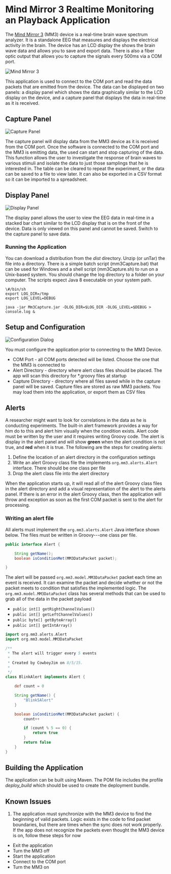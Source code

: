 # Mind Mirror 3 Realtime Monitoring an Playback Application

The [Mind Mirror 3](http://www.mindmirroreeg.com/w/equipment/mm3/mm3.htm) (MM3) device is a real-time brain wave spectrum 
analyzer. It is a standalone EEG that measures and displays the electrical activity in the brain. The device has an LCD
 display the shows the brain wave data and allows you to save and export data. There is also a fiber optic output
 that allows you to capture the signals every 500ms via a COM port.

![Mind Mirror 3](https://github.com/CowboyJim/mm3Capture/blob/master/images/Mm3-small.jpg)

This application is used to connect to the COM port and read the data packets that are emitted from the device.  The data
can be displayed on two panels: a display panel which shows the data graphically similar to the LCD display on the device,
and a capture panel that displays the data in real-time as it is received. 

## Capture Panel
![Capture Panel](https://github.com/CowboyJim/mm3Capture/blob/master/images/capture_panel.jpg)

The capture panel will display data from the MM3 device as it is received from the COM port. Once the software
is connected to the COM port and the MM3 is emitting data, the used can start and stop capturing of the data. This
function allows the user to investigate the response of brain waves to various stimuli and isolate the data to just
those samplings that he is interested in. The table can be cleared to repeat the experiment, or the data can be saved
to a file to view later.  It can also be exported in a CSV format so it can be imported to a spreadsheet. 

## Display Panel
![Display Panel](https://github.com/CowboyJim/mm3Capture/blob/master/images/display_panel.jpg)

The display panel allows the user to view the EEG data in real-time in a stacked bar chart similar to the LCD
 display that is on the front of the device.  Data is only viewed on this panel and cannot be saved. Switch to the 
  capture panel to save data.

### Running the Application

You can download a distribution from the *dist* directory. Unzip (or unTar) the file into a directory. There is a simple
batch script (mm3Capture.bat) that can be used for Windows and a shell script (mm3Capture.sh) to run on a Unix-based
 system. You should change the log directory to a folder on your computer. The scripts expect Java 8 executable 
 on your system path. 
   
```
\#/bin/sh
export LOG_DIR=/tmp
export LOG_LEVEL=DEBUG

java -jar Mm3Capture.jar -DLOG_DIR=$LOG_DIR -DLOG_LEVEL=$DEBUG > console.log &   
```
 
## Setup and Configuration 

![Configuration Dialog](https://github.com/CowboyJim/mm3Capture/blob/master/images/configuration.jpg)

You must configure the application prior to connecting to the MM3 Device. 

* COM Port - all COM ports detected will be listed. Choose the one that the MM3 is connected to
* Alert Directory - directory where alert class files should be placed. The app will scan this directory for \*.groovy files
at startup
* Capture Directory - directory where all files saved while in the capture panel will be saved. Capture files are stored
as raw MM3 packets. You may load them into the application, or export them as CSV files

## Alerts

A researcher might want to look for correlations in the data as he is conducting experiments. The built-in alert framework
 provides a way for him do to this and alert him visually when the condition exists. Alert code must be written by the user
  and it requires writing Groovy code.  The alert is display in the alert panel and will show **green** when the alert condition
  is not true, and **red** when it is true. The following are the steps for creating alerts:
   
1. Define the location of an alert directory in the configuration settings
2. Write an alert Groovy class file the implements `org.mm3.alerts.Alert` interface. There should be one class per file
3. Drop the alert class file into the alert directory

When the application starts up, it will read all of the alert Groovy class files in the alert directory and add a visual
representation of the alert to the alerts panel.  If there is an error in the alert Groovy class, then the application
will throw and exception as soon as the first COM packet is sent to the alert for processing.


### Writing an alert file

All alerts must implement the `org.mm3.alerts.Alert` Java interface shown below. The files must be written in Groovy---one
class per file. 

```java
public interface Alert {

    String getName();
    boolean isConditionMet(MM3DataPacket packet);

}
```

The alert will be passed `org.mm3.model.MM3DataPacket` packet each time an event is received. It can examine the packet
and decide whether or not the packet meets to condition that satisfies the implemented logic. The `org.mm3.model.MM3DataPacket`
class has several methods that can be used to grab all of the data in the packet payload

* `public int[] getRightChannelValues()`
* `public int[] getLeftChannelValues()`
* `public byte[] getByteArray()`
* `public int[] getIntArray()`

```groovy
import org.mm3.alerts.Alert
import org.mm3.model.MM3DataPacket

/**
 * The alert will trigger every 5 events
 *
 * Created by CowboyJim on 8/5/15.
 *
 */
class BlinkAlert implements Alert {

    def count = 0

    String getName() {
        "Blink5Alert"
    }

    boolean isConditionMet(MM3DataPacket packet) {
        count++

        if (count % 5 == 0) {
            return true
        }
        return false
    }
}
```

## Building the Application

The application can be built using Maven. The POM file includes the profile *deploy_build* which should be used
to create the deployment bundle.

## Known Issues

1. The application must synchronize with the MM3 device to find the beginning of valid packets. Logic exists in
the code to find packet boundaries, but there are times when the sync does not work properly. If the app does not
recognize the packets even thought the MM3 device is on, follow these steps for now
* Exit the application
* Turn the MM3 off
* Start the application
* Connect to the COM port
* Turn the MM3 on

